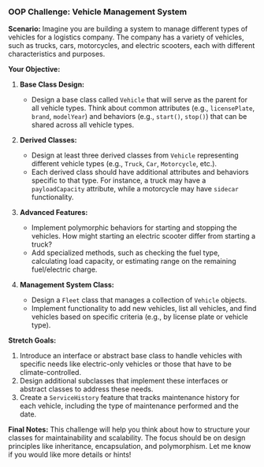 ### OOP Challenge: Vehicle Management System

**Scenario:**
Imagine you are building a system to manage different types of vehicles for a logistics company. The company has a variety of vehicles, such as trucks, cars, motorcycles, and electric scooters, each with different characteristics and purposes.

**Your Objective:**

1. **Base Class Design:**
   - Design a base class called `Vehicle` that will serve as the parent for all vehicle types. Think about common attributes (e.g., `licensePlate`, `brand`, `modelYear`) and behaviors (e.g., `start()`, `stop()`) that can be shared across all vehicle types.

2. **Derived Classes:**
   - Design at least three derived classes from `Vehicle` representing different vehicle types (e.g., `Truck`, `Car`, `Motorcycle`, etc.).
   - Each derived class should have additional attributes and behaviors specific to that type. For instance, a truck may have a `payloadCapacity` attribute, while a motorcycle may have `sidecar` functionality.

3. **Advanced Features:**
   - Implement polymorphic behaviors for starting and stopping the vehicles. How might starting an electric scooter differ from starting a truck?
   - Add specialized methods, such as checking the fuel type, calculating load capacity, or estimating range on the remaining fuel/electric charge.

4. **Management System Class:**
   - Design a `Fleet` class that manages a collection of `Vehicle` objects.
   - Implement functionality to add new vehicles, list all vehicles, and find vehicles based on specific criteria (e.g., by license plate or vehicle type).

**Stretch Goals:**
1. Introduce an interface or abstract base class to handle vehicles with specific needs like electric-only vehicles or those that have to be climate-controlled.
2. Design additional subclasses that implement these interfaces or abstract classes to address these needs.
3. Create a `ServiceHistory` feature that tracks maintenance history for each vehicle, including the type of maintenance performed and the date.

**Final Notes:**
This challenge will help you think about how to structure your classes for maintainability and scalability. The focus should be on design principles like inheritance, encapsulation, and polymorphism. Let me know if you would like more details or hints!
